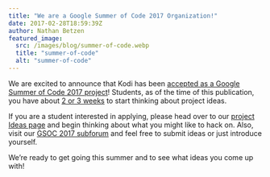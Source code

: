 ```yaml
---
title: "We are a Google Summer of Code 2017 Organization!"
date: 2017-02-28T18:59:39Z
author: Nathan Betzen
featured_image:
  src: /images/blog/summer-of-code.webp
  title: "summer-of-code"
  alt: "summer-of-code"
---
```


We are excited to announce that Kodi has been [accepted as a Google Summer of Code 2017 project](https://summerofcode.withgoogle.com/archive/2017/organizations/5704018827411456/)! Students, as of the time of this publication, you have about [2 or 3 weeks](https://summerofcode.withgoogle.com/how-it-works/#timeline) to start thinking about project ideas.

If you are a student interested in applying, please head over to our [project Ideas page](https://kodi.wiki/view/Google_Summer_of_Code/2017 "GSOC 2015 Kodi Ideas page") and begin thinking about what you might like to hack on. Also, visit our [GSOC 2017 subforum](https://forum.kodi.tv/forumdisplay.php?fid=274) and feel free to submit ideas or just introduce yourself.

We’re ready to get going this summer and to see what ideas you come up with!
